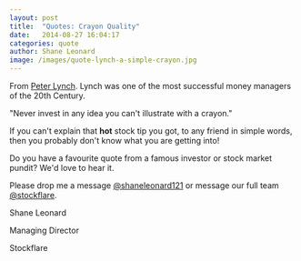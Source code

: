 ```yaml
---
layout: post
title:  "Quotes: Crayon Quality"
date:   2014-08-27 16:04:17
categories: quote
author: Shane Leonard
image: /images/quote-lynch-a-simple-crayon.jpg
---
```


From [Peter Lynch](http://en.wikipedia.org/wiki/Peter_Lynch). Lynch was one of the most successful money managers of the 20th Century.

"Never invest in any idea you can't illustrate with a crayon."

If you can't explain that __hot__ stock tip you got, to any friend in simple words, then you probably don't know what you are getting into!

Do you have a favourite quote from a famous investor or stock market pundit? We'd love to hear it.

Please drop me a message [@shaneleonard121](https://twitter.com/shaneleonard121) or message our full team [@stockflare](https://twitter.com/stockflare).

Shane Leonard

Managing Director

Stockflare